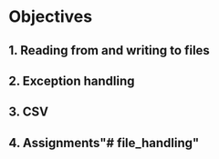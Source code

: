 # Objectives
## 1. Reading from and writing to files
## 2. Exception handling
## 3. CSV
## 4. Assignments"# file_handling" 
